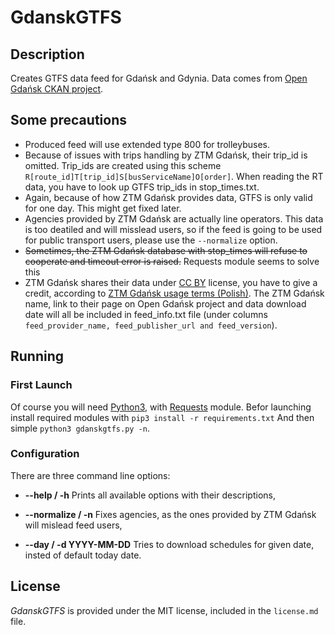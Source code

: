 # GdanskGTFS

## Description
Creates GTFS data feed for Gdańsk and Gdynia.
Data comes from [Open Gdańsk CKAN project](http://91.244.248.19/dataset/tristar).

## Some precautions

- Produced feed will use extended type 800 for trolleybuses.
- Because of issues with trips handling by ZTM Gdańsk, their trip_id is omitted. Trip_ids are created using this scheme `R[route_id]T[trip_id]S[busServiceName]O[order]`. When reading the RT data, you have to look up GTFS trip_ids in stop_times.txt.
- Again, because of how ZTM Gdańsk provides data, GTFS is only valid for one day. This might get fixed later.
- Agencies provided by ZTM Gdańsk are actually line operators. This data is too deatiled and will misslead users, so if the feed is going to be used for public transport users, please use the `--normalize` option.
- ~~Sometimes, the ZTM Gdańsk database with stop_times will refuse to cooperate and timeout error is raised.~~ Requests module seems to solve this
- ZTM Gdańsk shares their data under [CC BY](http://www.opendefinition.org/licenses/cc-by) license, you have to give a credit, according to [ZTM Gdańsk usage terms (Polish)](http://91.244.248.19/dataset/c24aa637-3619-4dc2-a171-a23eec8f2172/resource/bdf70c01-ad02-4317-bc61-31a3ba3b1bba/download/regulamin-korzystania-z-danych.pdf). The ZTM Gdańsk name, link to their page on Open Gdańsk project and data download date will all be included in feed_info.txt file (under columns `feed_provider_name, feed_publisher_url and feed_version`).


## Running

### First Launch

Of course you will need [Python3](https://www.python.org), with [Requests](http://docs.python-requests.org/en/master/) module.
Befor launching  install required modules with `pip3 install -r requirements.txt`
And then simple `python3 gdanskgtfs.py -n`.

### Configuration

There are three command line options:

- **--help / -h** Prints all available options with their descriptions,

- **--normalize / -n** Fixes agencies, as the ones provided by ZTM Gdańsk will mislead feed users,

- **--day / -d YYYY-MM-DD** Tries to download schedules for given date, insted of default today date.

## License

*GdanskGTFS* is provided under the MIT license, included in the `license.md` file.

